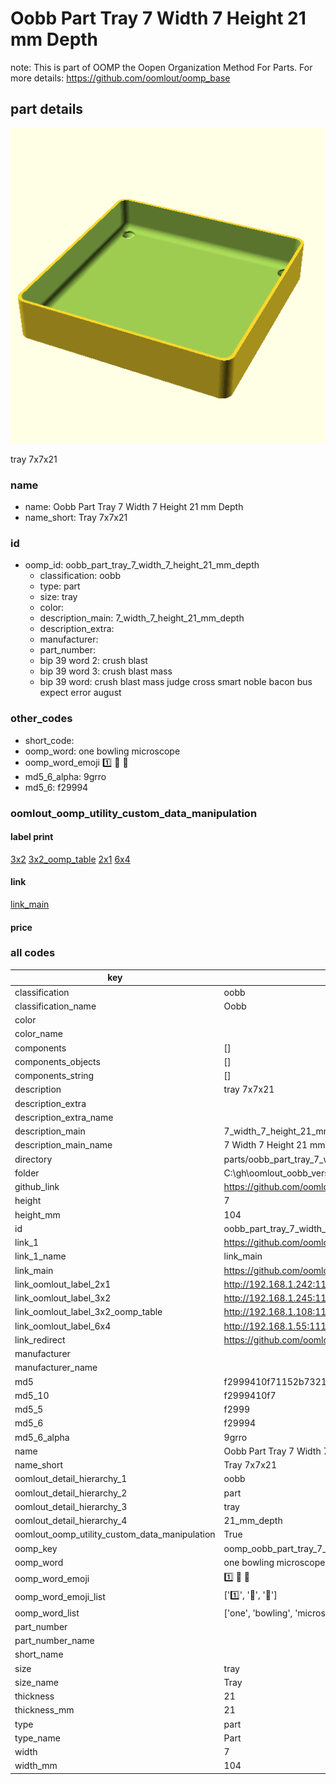 # Oobb Part Tray 7 Width 7 Height 21 mm Depth  

note: This is part of OOMP the Oopen Organization Method For Parts. For more details: https://github.com/oomlout/oomp_base

##  part details
  

[![](3dpr.png)](3dpr.png)

tray 7x7x21



### name
* name: Oobb Part Tray 7 Width 7 Height 21 mm Depth
* name_short: Tray 7x7x21 
### id
* oomp_id: oobb_part_tray_7_width_7_height_21_mm_depth
  * classification: oobb
  * type: part
  * size: tray
  * color: 
  * description_main: 7_width_7_height_21_mm_depth
  * description_extra: 
  * manufacturer: 
  * part_number: 
  * bip 39 word 2: crush blast
  * bip 39 word 3: crush blast mass
  * bip 39 word: crush blast mass judge cross smart noble bacon bus expect error august

### other_codes
* short_code: 
* oomp_word: one bowling microscope
* oomp_word_emoji :one: :bowling: :microscope:
* md5_6_alpha: 9grro
* md5_6: f29994






### oomlout_oomp_utility_custom_data_manipulation
#### label print
[3x2](http://192.168.1.245:1112/?label=oomp%209grro)
[3x2_oomp_table](http://192.168.1.108:1112/?label=oomp%209grro)
[2x1](http://192.168.1.242:1112/?label=oomp%209grro)
[6x4](http://192.168.1.55:1112/?label=oomp%209grro)    

#### link

[link_main](https://github.com/oomlout/oomlout_oobb_version_4_generated_parts/tree/main/navigation_oomp/oobb/part/tray/7_width_7_height_21_mm_depth/part)                              

#### price







### all codes 
| key | value |  
| --- | --- |  
| classification | oobb |  
| classification_name | Oobb |  
| color |  |  
| color_name |  |  
| components | [] |  
| components_objects | [] |  
| components_string | [] |  
| description | tray 7x7x21 |  
| description_extra |  |  
| description_extra_name |  |  
| description_main | 7_width_7_height_21_mm_depth |  
| description_main_name | 7 Width 7 Height 21 mm Depth |  
| directory | parts/oobb_part_tray_7_width_7_height_21_mm_depth |  
| folder | C:\gh\oomlout_oobb_version_4_generated_parts\parts\oobb_part_tray_7_width_7_height_21_mm_depth |  
| github_link | https://github.com/oomlout/oomlout_oomp_part_src/tree/main/parts/oobb_part_tray_7_width_7_height_21_mm_depth |  
| height | 7 |  
| height_mm | 104 |  
| id | oobb_part_tray_7_width_7_height_21_mm_depth |  
| link_1 | https://github.com/oomlout/oomlout_oobb_version_4_generated_parts/tree/main/navigation_oomp/oobb/part/tray/7_width_7_height_21_mm_depth/part |  
| link_1_name | link_main |  
| link_main | https://github.com/oomlout/oomlout_oobb_version_4_generated_parts/tree/main/navigation_oomp/oobb/part/tray/7_width_7_height_21_mm_depth/part |  
| link_oomlout_label_2x1 | http://192.168.1.242:1112/?label=oomp%209grro |  
| link_oomlout_label_3x2 | http://192.168.1.245:1112/?label=oomp%209grro |  
| link_oomlout_label_3x2_oomp_table | http://192.168.1.108:1112/?label=oomp%209grro |  
| link_oomlout_label_6x4 | http://192.168.1.55:1112/?label=oomp%209grro |  
| link_redirect | https://github.com/oomlout/oomlout_oobb_version_4_generated_parts/tree/main/parts/oobb_tray_07_07_21 |  
| manufacturer |  |  
| manufacturer_name |  |  
| md5 | f2999410f71152b7321a078b1105d9a8 |  
| md5_10 | f2999410f7 |  
| md5_5 | f2999 |  
| md5_6 | f29994 |  
| md5_6_alpha | 9grro |  
| name | Oobb Part Tray 7 Width 7 Height 21 mm Depth |  
| name_short | Tray 7x7x21  |  
| oomlout_detail_hierarchy_1 | oobb |  
| oomlout_detail_hierarchy_2 | part |  
| oomlout_detail_hierarchy_3 | tray |  
| oomlout_detail_hierarchy_4 | 21_mm_depth |  
| oomlout_oomp_utility_custom_data_manipulation | True |  
| oomp_key | oomp_oobb_part_tray_7_width_7_height_21_mm_depth |  
| oomp_word | one bowling microscope |  
| oomp_word_emoji | :one: :bowling: :microscope: |  
| oomp_word_emoji_list | [':one:', ':bowling:', ':microscope:'] |  
| oomp_word_list | ['one', 'bowling', 'microscope'] |  
| part_number |  |  
| part_number_name |  |  
| short_name |  |  
| size | tray |  
| size_name | Tray |  
| thickness | 21 |  
| thickness_mm | 21 |  
| type | part |  
| type_name | Part |  
| width | 7 |  
| width_mm | 104 |  
